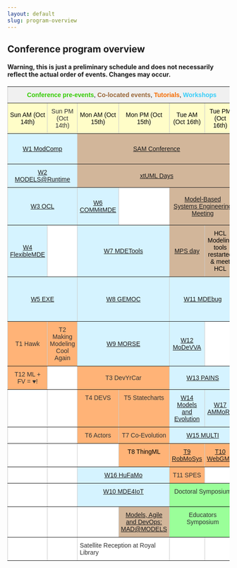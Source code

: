 ```yaml
---
layout: default
slug: program-overview
---
```

<div class="row">
 <div class="col-md-14" markdown="1">

## Conference program overview

#### Warning, this is just a preliminary schedule and does not necessarily reflect the actual order of events. Changes may occur. 

<style type="text/css">
.tg  {border-collapse:collapse;border-spacing:0;border-color:#ccc;}
.tg td{font-family:Arial, sans-serif;font-size:14px;padding:10px 5px;border-style:solid;border-width:1px;overflow:hidden;word-break:normal;border-color:#ccc;color:#333;background-color:#fff;}
.tg th{font-family:Arial, sans-serif;font-size:14px;font-weight:normal;padding:10px 5px;border-style:solid;border-width:1px;overflow:hidden;word-break:normal;border-color:#ccc;color:#333;background-color:#f0f0f0;}
.tg .tg-83il{background-color:#f1f2ff;border-color:inherit;text-align:center}
.tg .tg-n7co{background-color:#ffb377;color:#000000;border-color:inherit;text-align:center;vertical-align:top}
.tg .tg-5lzq{background-color:#fffdc8;border-color:inherit;text-align:center;vertical-align:top}
.tg .tg-nd5p{font-weight:bold;background-color:#efefef;color:#ff534e;border-color:inherit;text-align:center}
.tg .tg-ifhh{background-color:#9aff99;border-color:#000000;vertical-align:top; text-align:center}
.tg .tg-jxbq{background-color:#d2b69a;color:#000000;border-color:inherit;text-align:center}
.tg .tg-mply{background-color:#d5f3ff;border-color:inherit;text-align:center}
.tg .tg-c3ow{border-color:inherit;text-align:center;vertical-align:top}
.tg .tg-1fcj{color:#000000;border-color:inherit;text-align:center}
.tg .tg-uys7{border-color:inherit;text-align:center}
.tg .tg-us36{border-color:inherit;vertical-align:top}
.tg .tg-eh2d{background-color:#ffffff;border-color:inherit;vertical-align:top}
.tg .tg-5twz{background-color:#fffdc8;color:#000000;border-color:inherit;text-align:center}
.tg .tg-acm6{background-color:#d5f3ff;color:#333333;border-color:inherit;text-align:center}
.tg .tg-ie4m{background-color:#f1f2ff;color:#ff534e;border-color:inherit;text-align:center}
.tg .tg-ev52{background-color:#d2b69a;border-color:inherit;text-align:center}
.tg .tg-mnkh{background-color:#ffb377;color:#333333;border-color:inherit;text-align:center}
.tg .tg-r9d8{background-color:#ffb377;border-color:inherit;text-align:center;vertical-align:top}
.tg .tg-utq8{background-color:#ffffff;color:#333333;border-color:inherit;text-align:center}
.tg .tg-b28d{background-color:#ffb377;border-color:inherit;text-align:center}
.tg .tg-g9tr{background-color:#d5f3ff;border-color:inherit;text-align:center;vertical-align:top}

</style>
<table class="tg" id="fixedheight">
  <tr>
    <th class="tg-1fcj" colspan="6"><span style="font-weight:bold;color:rgb(50, 203, 0)">Conference pre-events</span>,  <span style="font-weight:bold;color:rgb(152, 101, 54)">Co-located events</span>, <span style="font-weight:bold;color:rgb(245, 107, 0)">Tutorials</span>, <span style="font-weight:bold;color:rgb(52, 205, 249)">Workshops</span></th>
    <th class="tg-nd5p" colspan="3">Main conference</th>
  </tr>
  <tr>
    <td class="tg-5twz">Sun AM (Oct 14th)</td>
    <td class="tg-5lzq">Sun PM (Oct 14th)</td>
    <td class="tg-5twz">Mon AM (Oct 15th)<br></td>
    <td class="tg-5twz">Mon PM (Oct 15th)</td>
    <td class="tg-5twz">Tue AM (Oct 16th)</td>
    <td class="tg-5twz">Tue PM (Oct 16th)</td>
    <td class="tg-5twz">Wed Oct 17th </td>
    <td class="tg-5twz">Thu Oct 18th </td>
    <td class="tg-5twz">Fri Oct 19th </td>
  </tr>
  <tr>
    <td class="tg-acm6" colspan="2"><a href="http://www.mrtc.mdh.se/ModComp18/">W1 ModComp</a></td>
    <td class="tg-jxbq" colspan="4"><a href="http://sdl-forum.org/Events/SAM2018/index.htm">SAM Conference</a></td>
    <td class="tg-ie4m">Keynote - <a href="https://modelsconf2018.github.io/program/keynotes/">Noelle E. Selin</a></td>
    <td class="tg-ie4m">Keynote - <a href="https://modelsconf2018.github.io/program/keynotes/#wisse">Martijn Wisse</a></td>
    <td class="tg-ie4m">Keynote - <a href="https://modelsconf2018.github.io/program/keynotes/#cordy">James R. Cordy</a></td>
  </tr>
  <tr>
    <td class="tg-acm6" colspan="2"><a href="http://st.inf.tu-dresden.de/MRT18/?site=cfp">W2 MODELS@Runtime</a></td>
    <td class="tg-ev52" colspan="4"><a href="https://xtuml.org/xtuml-days-2018-copenhagen/">xtUML Days</a></td>
    <td class="tg-ie4m">Foundations Track</td>
    <td class="tg-ie4m">Foundations Track<br></td>
    <td class="tg-ie4m">Foundations Track</td>
  </tr>
  <tr>
    <td class="tg-mply" colspan="2"><a href="https://oclworkshop.github.io/2018/cfp.html">W3 OCL</a></td>
    <td class="tg-mply"><a href="http://cs.gssi.it/commitmde2018/">W6 COMMitMDE</a></td>
    <td class="tg-uys7"></td>
    <td class="tg-jxbq" colspan="2"><a href="https://modelsconf2018.github.io/program/mbse/">Model-Based Systems Engineering Meeting</a></td>
    <td class="tg-ie4m"><a href="https://modelsconf2018.github.io/program/industryday/">Industry Day</a></td>
    <td class="tg-ie4m">Practice and Innovation Track</td>
    <td class="tg-ie4m">Student Competition Awards</td>
  </tr>
  <tr>
   <td class="tg-acm6"><a href="http://www.di.univaq.it/flexmde/">W4 FlexibleMDE</a></td>
   <td  class="tg-c3ow"></td>
   <td class="tg-mply" colspan="2"><a href="https://mdetools.github.io/mdetools18/">W7 MDETools</a></td>
    <td class="tg-jxbq"><a href="https://info.jetbrains.com/mps-day-models-2018-registration.html" target="_blank">MPS day</a></td>
    <td class="tg-jxbq">HCL Modeling tools restarted & meet HCL</td>
    <td class="tg-ie4m">Conference Reception &amp; Poster Session &amp; Posters of ACM SRC</td>
    <td class="tg-ie4m">SoSyM Editorial Meeting</td>
    <td class="tg-uys7"></td>
  </tr>
  <tr>
    <td class="tg-acm6" colspan="2"><a href="https://modelexecution.org/exe2018">W5 EXE</a></td>
    <td class="tg-mply" colspan="2"><a href="http://gemoc.org/events/gemoc2018.html">W8 GEMOC</a></td>
    <td class="tg-mply" colspan="2"><a href="https://msdl.uantwerpen.be/conferences/MDEbug/2018/">W11 MDEbug</a></td>
    <td class="tg-ie4m">Steering Commitee Meeting (by invitation only)</td>
    <td class="tg-ie4m">ACM Student Research Competition</td>
    <td class="tg-uys7"></td>

  </tr>
  <tr>
    <td class="tg-mnkh">T1 Hawk</td>
    <td class="tg-r9d8">T2 Making Modeling <br>Cool Again</td>
    <td class="tg-mply" colspan="2"><a href="http://st.inf.tu-dresden.de/MORSE18/">W9 MORSE</a></td>
    <td class="tg-mply"><a href="https://sites.google.com/site/modevva/home">W12 MoDeVVA</a></td>
    <td class="tg-uys7"></td>
    <td class="tg-ie4m">Steering Commitee Lunch (by invitation only)</td>
    <td class="tg-ie4m">Banquet at the Opera</td>
    <td class="tg-uys7"></td>
  </tr>
  <tr>
    <td class="tg-mnkh">T12 ML + FV = ♥!</td>
    <td class="tg-c3ow"></td>
    <td class="tg-b28d" colspan="2">T3 DevYrCar</td>
    <td class="tg-mply" colspan="2"><a href="https://sites.google.com/view/pains-2018/home">W13 PAINS</a></td>
    <td class="tg-uys7"></td>
    <td class="tg-uys7"></td>
    <td class="tg-uys7"></td>
  </tr>
  <tr>
    <td class="tg-c3ow"></td>
    <td class="tg-c3ow"></td>
    <td class="tg-r9d8">T4 DEVS</td>
    <td class="tg-r9d8">T5 Statecharts</td>
    <td class="tg-mply"><a href="http://www.models-and-evolution.com/2018/">W14 Models and Evolution</a></td>
    <td class="tg-mply"><a href="https://modelanalytics.wordpress.com/ammore18/">W17 AMMoRe</a></td>
    <td class="tg-us36"></td>
    <td class="tg-us36"></td>
    <td class="tg-us36"></td>
  </tr>
  <tr>
    <td class="tg-c3ow"></td>
    <td class="tg-c3ow"></td>
    <td class="tg-r9d8">T6 Actors</td>
    <td class="tg-r9d8">T7 Co-Evolution</td>
    <td class="tg-mply" colspan="2"><a href="https://www.wi-inf.uni-duisburg-essen.de/MULTI2018/">W15 MULTI</a></td>
    <td class="tg-us36"></td>
    <td class="tg-us36"></td>
    <td class="tg-us36"></td>
  </tr>
  <tr>
    <td class="tg-c3ow"></td>
    <td class="tg-c3ow"></td>
    <td class="tg-c3ow"></td>
    <td class="tg-n7co">T8 ThingML</td>
    <td class="tg-r9d8"><a href="http://www.servicerobotik-ulm.de/models2018/">T9 RobMoSys</a></td>
    <td class="tg-r9d8"><a href="https://webgme.readthedocs.io/en/latest/" target="_blank">T10 WebGME</a></td>
    <td class="tg-us36"></td>
    <td class="tg-us36"></td>
    <td class="tg-us36"></td>
  </tr>
  <tr>
    <td class="tg-us36"></td>
    <td class="tg-us36"></td>
    <td class="tg-g9tr" colspan="2"><a href="https://hufamo.univ-lille.fr/">W16 HuFaMo</a></td>
    <td class="tg-r9d8">T11 SPES</td>
    <td class="tg-us36"></td>
  <td class="tg-us36"></td>
    <td class="tg-us36"></td>
    <td class="tg-us36"></td>
  </tr>
  <tr>
    <td class="tg-us36"></td>
    <td class="tg-us36"></td>
    <td class="tg-g9tr" colspan="2"><a href="http://www.mrtc.mdh.se/MDE4IoT/index.html">W10 MDE4IoT</a></td>
    <td class="tg-ifhh" colspan="2">Doctoral Symposium<br><br></td>
    <td class="tg-us36"></td>
    <td class="tg-us36"></td>
    <td class="tg-us36"></td>
  </tr>
  <tr>
    <td class="tg-us36"></td>
    <td class="tg-us36"></td>
    <td class="tg-us36"></td>
    <td class="tg-jxbq"><a href="https://modelsconf2018.github.io/program/mad/">Models, Agile and DevOps: MAD@MODELS</a></td>
    <td class="tg-ifhh" colspan="2">Educators Symposium<br><br></td>
    <td class="tg-us36"></td>
    <td class="tg-us36"></td>
    <td class="tg-us36"></td>
  </tr>
  <tr>
    <td class="tg-us36"></td>
    <td class="tg-us36"></td>
    <td class="tg-us36" colspan="2">Satellite Reception at Royal Library</td>
    <td class="tg-us36"></td>
    <td class="tg-us36"></td>
    <td class="tg-us36"></td>
    <td class="tg-us36"></td>
    <td class="tg-us36"></td>
    
  </tr>

</table>

</div>
</div>
